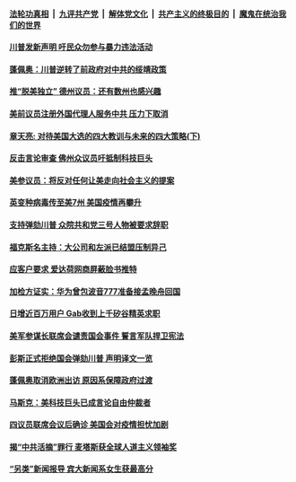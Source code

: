 

####  [法轮功真相](../../../../basic/blob/master/README.md?t=01140531) &nbsp;|&nbsp; [九评共产党](../../../../9ping.md/blob/master/README.md?t=01140531) &nbsp;|&nbsp; [解体党文化](../../../../jtdwh.md/blob/master/README.md?t=01140531)  &nbsp;|&nbsp; [共产主义的终极目的](../../../../gczydzjmd.md/blob/master/README.md?t=01140531) &nbsp;|&nbsp; [魔鬼在统治我们的世界](../../../../mgztzwmdsj.md/blob/master/README.md?t=01140531) 

#### [川普发新声明 吁民众勿参与暴力违法活动](../pages/soh6/463541.md?t=01140531) 
#### [蓬佩奥：川普逆转了前政府对中共的绥靖政策](../pages/soh6/463520.md?t=01140531) 
#### [推“脱美独立” 德州议员：还有数州也感兴趣](../pages/soh6/463526.md?t=01140531) 
#### [美前议员注册外国代理人服务中共 压力下取消](../pages/soh6/463532.md?t=01140531) 
#### [章天亮: 对待美国大选的四大教训与未来的四大策略(下)](../pages/soh6/463502.md?t=01140531) 
#### [反击言论审查 佛州众议员吁抵制科技巨头](../pages/soh6/463508.md?t=01140531) 
#### [美参议员：将反对任何让美走向社会主义的提案](../pages/soh6/463487.md?t=01140531) 
#### [英变种病毒传至美7州 美国疫情再攀升](../pages/soh6/463481.md?t=01140531) 
#### [支持弹劾川普 众院共和党三号人物被要求辞职](../pages/soh6/463436.md?t=01140531) 
#### [福克斯名主持：大公司和左派已结盟压制异己](../pages/soh6/463445.md?t=01140531) 
#### [应客户要求 爱达荷网商屏蔽脸书推特](../pages/soh6/463304.md?t=01140531) 
#### [加检方证实：华为曾包波音777准备接孟晚舟回国 ](../pages/soh6/463346.md?t=01140531) 
#### [日增近百万用户 Gab收到上千矽谷精英求职](../pages/soh6/463277.md?t=01140531) 
#### [美军参谋长联席会谴责国会事件 誓言军队捍卫宪法](../pages/soh6/463262.md?t=01140531) 
#### [彭斯正式拒绝国会弹劾川普 声明译文一览](../pages/soh6/463253.md?t=01140531) 
#### [蓬佩奥取消欧洲出访 原因系保障政府过渡](../pages/soh6/463244.md?t=01140531) 
#### [马斯克：美科技巨头已成言论自由仲裁者](../pages/soh6/463229.md?t=01140531) 
#### [四议员联席会议后确诊 美国会对疫情担忧加剧](../pages/soh6/463205.md?t=01140531) 
#### [揭“中共活摘”罪行 麦塔斯获全球人道主义领袖奖](../pages/soh6/463154.md?t=01140531) 
#### [“另类”新闻报导 宾大新闻系女生获最高分](../pages/soh6/463136.md?t=01140531) 
